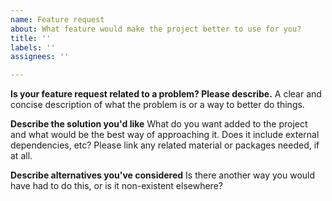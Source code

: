 ```yaml
---
name: Feature request
about: What feature would make the project better to use for you?
title: ''
labels: ''
assignees: ''

---
```


**Is your feature request related to a problem? Please describe.**
A clear and concise description of what the problem is or a way to better do things.

**Describe the solution you'd like**
What do you want added to the project and what would be the best way of approaching it. Does it include external dependencies, etc? Please link any related material or packages needed, if at all.

**Describe alternatives you've considered**
Is there another way you would have had to do this, or is it non-existent elsewhere?
